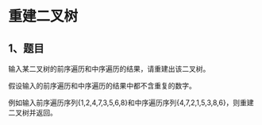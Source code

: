 # 重建二叉树


## 1、题目

输入某二叉树的前序遍历和中序遍历的结果，请重建出该二叉树。

假设输入的前序遍历和中序遍历的结果中都不含重复的数字。

例如输入前序遍历序列{1,2,4,7,3,5,6,8}和中序遍历序列{4,7,2,1,5,3,8,6}，则重建二叉树并返回。